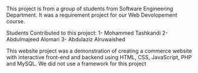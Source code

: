 This project is from a group of students from Software Engineering Department. It was a requirement project for our Web Devolopement course.

Students Contributed to this project:
1- Mohammed Tashkandi
2- Abdulmajeed Alomari
3- Abdulaziz Alruwaished

This website project was a demonstration of creating a commerce website with interactive front-end and backend using HTML, CSS, JavaScript, PHP and MySQL. We did not use a framework for this project
